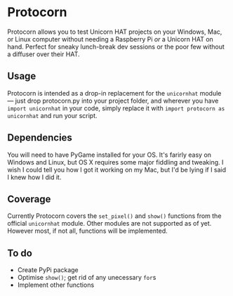 # Protocorn

Protocorn allows you to test Unicorn HAT projects on your Windows, Mac, or Linux computer without needing a Raspberry Pi *or* a Unicorn HAT on hand. Perfect for sneaky lunch-break dev sessions or the poor few without a diffuser over their HAT.

## Usage
Protocorn is intended as a drop-in replacement for the `unicornhat` module — just drop protocorn.py into your project folder, and wherever you have `import unicornhat` in your code, simply replace it with `import protocorn as unicornhat` and run your script.

## Dependencies
You will need to have PyGame installed for your OS. It's farirly easy on Windows and Linux, but OS X requires some major fiddling and tweaking. I wish I could tell you how I got it working on my Mac, but I'd be lying if I said I knew how I did it.

## Coverage
Currently Protocorn covers the `set_pixel()` and `show()` functions from the official `unicornhat` module. Other modules are not supported as of yet. However most, if not all, functions will be implemented.

## To do
* Create PyPi package
* Optimise `show()`; get rid of any unecessary `for`s
* Implement other functions